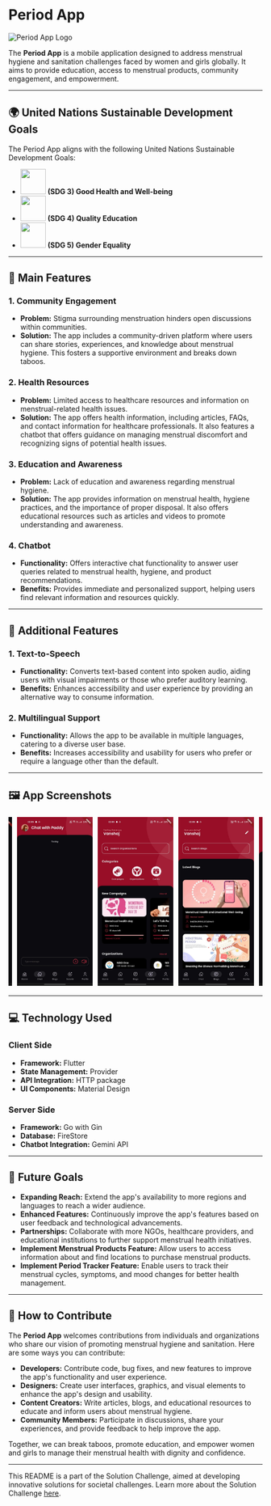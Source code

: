 # Period App

![Period App Logo](https://avatars.githubusercontent.com/u/156350980?s=200&v=4)

The **Period App** is a mobile application designed to address menstrual hygiene and sanitation challenges faced by women and girls globally. It aims to provide education, access to menstrual products, community engagement, and empowerment.

---

## 🌍 United Nations Sustainable Development Goals

The Period App aligns with the following United Nations Sustainable Development Goals:

- <img src="https://igatechnology.com/media/uploads/images/thumbnails/E_SDG_goals_icons-individual-rgb-03_klein.png/E_SDG_goals_icons-individual-rgb-03_klein-960x0.png" width="50" height="50"> **(SDG 3) Good Health and Well-being** 
- <img src="https://sustainabledevelopment.un.org/content/images/E_SDG_Icons-04.jpg" width="50" height="50"> **(SDG 4) Quality Education** 
- <img src="https://th.bing.com/th/id/R.be800762b438067d5d21cc0a8816610c?rik=0Lozha%2be0dBrKQ&riu=http%3a%2f%2fsdg.pioj.gov.jm%2fsites%2fdefault%2ffiles%2fstyles%2fsdg-goals-large%2fpublic%2f05-gender-equality.png%3fitok%3dJO08KMPU&ehk=BvspIU4PweX1O6JG7WN%2bMAk1%2f0NGZ2BU4bQnEyPZW4Y%3d&risl=&pid=ImgRaw&r=0" width="50" height="50">  **(SDG 5) Gender Equality** 
---

## 🚀 Main Features

### 1. Community Engagement
- **Problem:** Stigma surrounding menstruation hinders open discussions within communities.
- **Solution:** The app includes a community-driven platform where users can share stories, experiences, and knowledge about menstrual hygiene. This fosters a supportive environment and breaks down taboos.

### 2. Health Resources
- **Problem:** Limited access to healthcare resources and information on menstrual-related health issues.
- **Solution:** The app offers health information, including articles, FAQs, and contact information for healthcare professionals. It also features a chatbot that offers guidance on managing menstrual discomfort and recognizing signs of potential health issues.

### 3. Education and Awareness
- **Problem:** Lack of education and awareness regarding menstrual hygiene.
- **Solution:** The app provides information on menstrual health, hygiene practices, and the importance of proper disposal. It also offers educational resources such as articles and videos to promote understanding and awareness.

### 4. Chatbot
- **Functionality:** Offers interactive chat functionality to answer user queries related to menstrual health, hygiene, and product recommendations.
- **Benefits:** Provides immediate and personalized support, helping users find relevant information and resources quickly.

---

## 🌟 Additional Features

### 1. Text-to-Speech
- **Functionality:** Converts text-based content into spoken audio, aiding users with visual impairments or those who prefer auditory learning.
- **Benefits:** Enhances accessibility and user experience by providing an alternative way to consume information.

### 2. Multilingual Support
- **Functionality:** Allows the app to be available in multiple languages, catering to a diverse user base.
- **Benefits:** Increases accessibility and usability for users who prefer or require a language other than the default.

---

## 🖼️ App Screenshots

<div style="display:flex; justify-content:center; overflow-x: auto; flex-wrap: nowrap; width: 100%;">
  <img src="https://github.com/GSC-IIIT-Kota/Client/blob/master/assets/Screeshots/WhatsApp%20Image%202024-03-05%20at%2012.28.55%20PM.jpeg" style="width: 150px; margin: 5px;">
  <img src="https://github.com/GSC-IIIT-Kota/Client/blob/master/assets/Screeshots/WhatsApp%20Image%202024-03-05%20at%2012.28.54%20PM.jpeg" style="width: 150px; margin: 5px;">
  <img src="https://github.com/GSC-IIIT-Kota/Client/blob/master/assets/Screeshots/WhatsApp%20Image%202024-03-05%20at%2012.28.54%20PM%20(2).jpeg" style="width: 150px; margin: 5px;">
  <img src="https://github.com/GSC-IIIT-Kota/Client/blob/master/assets/Screeshots/WhatsApp%20Image%202024-03-05%20at%2012.28.54%20PM%20(1).jpeg" style="width: 150px; margin: 5px;">  
  <img src="https://github.com/GSC-IIIT-Kota/Client/blob/master/assets/Screeshots/WhatsApp%20Image%202024-03-05%20at%2012.28.49%20PM.jpeg" style="width: 150px; margin: 5px;">  
</div>



---

## 💻 Technology Used

### Client Side
- **Framework:** Flutter
- **State Management:** Provider
- **API Integration:** HTTP package
- **UI Components:** Material Design

### Server Side
- **Framework:** Go with Gin
- **Database:** FireStore
- **Chatbot Integration:** Gemini API

---

## 🎯 Future Goals

- **Expanding Reach:** Extend the app's availability to more regions and languages to reach a wider audience.
- **Enhanced Features:** Continuously improve the app's features based on user feedback and technological advancements.
- **Partnerships:** Collaborate with more NGOs, healthcare providers, and educational institutions to further support menstrual health initiatives.
- **Implement Menstrual Products Feature:** Allow users to access information about and find locations to purchase menstrual products.
- **Implement Period Tracker Feature:** Enable users to track their menstrual cycles, symptoms, and mood changes for better health management.

---

## 🤝 How to Contribute

The **Period App** welcomes contributions from individuals and organizations who share our vision of promoting menstrual hygiene and sanitation. Here are some ways you can contribute:

- **Developers:** Contribute code, bug fixes, and new features to improve the app's functionality and user experience.
- **Designers:** Create user interfaces, graphics, and visual elements to enhance the app's design and usability.
- **Content Creators:** Write articles, blogs, and educational resources to educate and inform users about menstrual hygiene.
- **Community Members:** Participate in discussions, share your experiences, and provide feedback to help improve the app.

Together, we can break taboos, promote education, and empower women and girls to manage their menstrual health with dignity and confidence.

---

This README is a part of the Solution Challenge, aimed at developing innovative solutions for societal challenges. Learn more about the Solution Challenge [here](https://developers.google.com/community/gdsc-solution-challenge).

